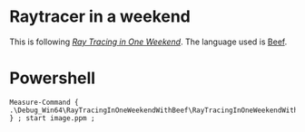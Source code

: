 # Raytracer in a weekend

This is following [_Ray Tracing in One Weekend_](https://raytracing.github.io/books/RayTracingInOneWeekend.html).
The language used is [Beef](https://github.com/beefytech/Beef).


# Powershell

```
Measure-Command { .\Debug_Win64\RayTracingInOneWeekendWithBeef\RayTracingInOneWeekendWithBeef.exe } ; start image.ppm ;
```